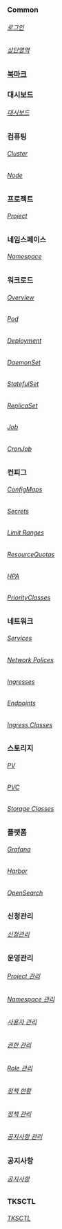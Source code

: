 ### Common
###### [로그인](/manual/console/nomalUser/login/login)
###### [상단영역](/manual/console/nomalUser/header/header)

### [북마크](/manual/console/nomalUser/bookmark/bookmark)

### 대시보드
###### [대시보드](/manual/console/nomalUser/dashboard/dashboard)

### 컴퓨팅
###### [Cluster](/manual/console/nomalUser/computing/cluster)
###### [Node](/manual/console/nomalUser/computing/node)

### 프로젝트
###### [Project](/manual/console/nomalUser/project/project)

### 네임스페이스
###### [Namespace](/manual/console/nomalUser/namespaces/namespaces)

### 워크로드
###### [Overview](/manual/console/nomalUser/workload/overview)
###### [Pod](/manual/console/nomalUser/workload/pods)
###### [Deployment](/manual/console/nomalUser/workload/deployment)
###### [DaemonSet](/manual/console/nomalUser/workload/daemonset)
###### [StatefulSet](/manual/console/nomalUser/workload/statefulset)
###### [ReplicaSet](/manual/console/nomalUser/workload/replicaset)
###### [Job](/manual/console/nomalUser/workload/job)
###### [CronJob](/manual/console/nomalUser/workload/cronjob)

### 컨피그
###### [ConfigMaps](/manual/console/nomalUser/configs/configmaps)
###### [Secrets](/manual/console/nomalUser/configs/secrets)
###### [Limit Ranges](/manual/console/nomalUser/configs/limitranges)
###### [ResourceQuotas](/manual/console/nomalUser/configs/resourcequotas)
###### [HPA](/manual/console/nomalUser/configs/hpa)
###### [PriorityClasses](/manual/console/nomalUser/configs/priorityclasses)

### 네트워크
###### [Services](/manual/console/nomalUser/network/services)
###### [Network Polices](/manual/console/nomalUser/network/networkpolicies)
###### [Ingresses](/manual/console/nomalUser/network/ingresses)
###### [Endpoints](/manual/console/nomalUser/network/endpoints)
###### [Ingress Classes](/manual/console/nomalUser/network/ingressclasses)

### 스토리지
###### [PV](/manual/console/nomalUser/storage/pv)
###### [PVC](/manual/console/nomalUser/storage/pvc)
###### [Storage Classes](/manual/console/nomalUser/storage/storageclasses)

### 플랫폼
###### [Grafana](/manual/console/nomalUser/platform/grafana)
###### [Harbor](/manual/console/nomalUser/platform/harbor)
###### [OpenSearch](/manual/console/nomalUser/platform/opensearch)

### 신청관리
###### [신청관리](/manual/console/nomalUser/approval/approval)

### 운영관리
###### [Project 관리](/manual/console/nomalUser/manage/project)
###### [Namespace 관리](/manual/console/nomalUser/manage/namesace)
###### [사용자 관리](/manual/console/nomalUser/manage/user)
###### [권한 관리](/manual/console/nomalUser/manage/permission)
###### [Role 관리](/manual/console/nomalUser/manage/role)
###### [정책 현황](/manual/console/nomalUser/manage/policycondition)
###### [정책 관리](/manual/console/nomalUser/manage/policy)
###### [공지사항 관리](/manual/console/nomalUser/manage/notice)

### 공지사항
###### [공지사항](/manual/console/nomalUser/notice/notice)

### TKSCTL
###### [TKSCTL](/manual/console/nomalUser/tksctl/tksctl)